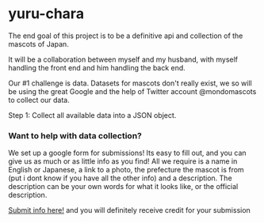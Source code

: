# yuru-chara

The end goal of this project is to be a definitive api and collection of the mascots of Japan.

It will be a collaboration between myself and my husband, with myself handling the front end and him handling the back end.

Our #1 challenge is data.  Datasets for mascots don't really exist, we so will be using the great Google and the help of Twitter account @mondomascots to collect our data.

Step 1: Collect all available data into a JSON object.


### Want to help with data collection?

We set up a google form for submissions!  Its easy to fill out, and you can give us as much or as little info as you find!  All we require is a name in English or Japanese, a link to a photo, the prefecture the mascot is from (put i dont know if you have all the other info) and a description.  The description can be your own words for what it looks like, or the official description.

[Submit info here!](https://docs.google.com/forms/d/e/1FAIpQLSffUOc13-XKV43_iUsq2nBJIRbh76GWGy30RFS2kv5tEyErIw/viewform?usp=sf_link) and you will definitely receive credit for your submission